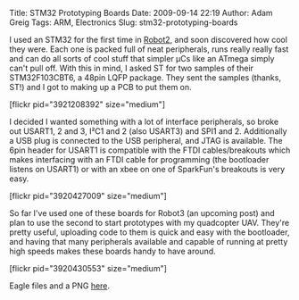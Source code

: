 Title: STM32 Prototyping Boards
Date: 2009-09-14 22:19
Author: Adam Greig
Tags: ARM, Electronics
Slug: stm32-prototyping-boards

I used an STM32 for the first time in [Robot2][], and soon discovered
how cool they were. Each one is packed full of neat peripherals, runs
really really fast and can do all sorts of cool stuff that simpler µCs
like an ATmega simply can't pull off. With this in mind, I asked ST for
two samples of their STM32F103CBT6, a 48pin LQFP package. They sent the
samples (thanks, ST!) and I got to making up a PCB to put them on.

[flickr pid="3921208392" size="medium"]

I decided I wanted something with a lot of interface peripherals, so
broke out USART1, 2 and 3, I²C1 and 2 (also USART3) and SPI1 and 2.
Additionally a USB plug is connected to the USB peripheral, and JTAG is
available. The 6pin header for USART1 is compatible with the FTDI
cables/breakouts which makes interfacing with an FTDI cable for
programming (the bootloader listens on USART1) or with an xbee on one of
SparkFun's breakouts is very easy.

[flickr pid="3920427009" size="medium"]

So far I've used one of these boards for Robot3 (an upcoming post) and
plan to use the second to start prototypes with my quadcopter UAV.
They're pretty useful, uploading code to them is quick and easy with the
bootloader, and having that many peripherals available and capable of
running at pretty high speeds makes these boards handy to have around.

[flickr pid="3920430553" size="medium"]

Eagle files and a PNG [here][].

  [Robot2]: http://negativeacknowledge.com/2009/05/robot2-an-arm-based-colour-tracking-robot/
  [here]: https://randomskk.net/projects/stm32_dev_board
